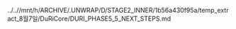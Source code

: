 ../..//mnt/h/ARCHIVE/.UNWRAP/D/STAGE2_INNER/1b56a430f95a/temp_extract_8월7일/DuRiCore/DURI_PHASE5_5_NEXT_STEPS.md
